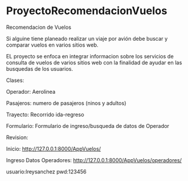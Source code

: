 # ProyectoRecomendacionVuelos
Recomendacion de Vuelos

Si alguine tiene planeado realizar un viaje por avión debe buscar y comparar vuelos en varios sitios web.

EL proyecto se enfoca en integrar informacion sobre los servicios de consulta de vuelos de varios sitios web
con la finalidad de ayudar en las busquedas de los usuarios.


Clases:

Operador: Aerolinea

Pasajeros: numero de pasajeros (ninos y adultos)

Trayecto: Recorrido ida-regreso


Formulario:
Formulario de ingreso/busqueda de datos de Operador


Revision:

Inicio: http://127.0.0.1:8000/AppVuelos/

Ingreso Datos Operadores: http://127.0.0.1:8000/AppVuelos/operadores/

usuario:lreysanchez
pwd:123456
